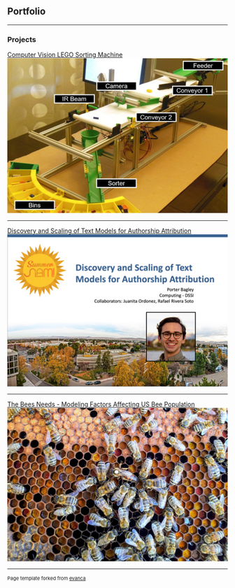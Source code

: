 ## Portfolio

---

### Projects

[Computer Vision LEGO Sorting Machine](/sample_page)
<img src="images/garcia_lego_machine.jpeg?raw=true"/>

---
[Discovery and Scaling of Text Models for Authorship Attribution](/pdf/summer_slam.pdf)
<img src="images/summer_slam_title_page.png?raw=true"/>

---
[The Bees Needs - Modeling Factors Affecting US Bee Population](/pdf/The_Bees_Needs.pdf)
<img src="images/beehive.jpg?raw=true"/>


---
<p style="font-size:11px">Page template forked from <a href="https://github.com/evanca/quick-portfolio">evanca</a></p>
<!-- Remove above link if you don't want to attribute -->
